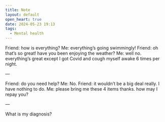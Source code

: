 ```yaml
---
title: Note
layout: default
open_heart: true
date: 2024-05-23 19:13
tags:
  - Mental health
---
```


Friend: how is everything?
Me: everything’s going swimmingly!
Friend: oh that’s so great! have you been enjoying the weather?
Me: well no. everything’s great except I got Covid and cough myself awake 6 times per night.

—

Friend: do you need help?
Me: No.
Friend: it wouldn’t be a big deal really. I have nothing to do.
Me: please bring me these 4 items thanks. how may I repay you?

—

What is my diagnosis?
